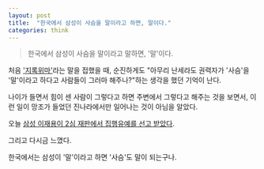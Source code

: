 ```yaml
---
layout: post
title:  "한국에서 삼성이 사슴을 말이라고 하면, 말이다."
categories: think
---
```


> 한국에서 삼성이 사슴을 말이라고 말하면, '말'이다.

처음 ['지록위마'](https://namu.wiki/w/%EC%A7%80%EB%A1%9D%EC%9C%84%EB%A7%88)라는 말을 접했을 때, 순진하게도 "아무리 난세라도 권력자가 '사슴'을 '말'이라고 하다고 사람들이 그러마 해주나?"하는 생각을 했던 기억이 난다.

나이가 들면서 힘이 센 사람이 그렇다고 하면 주변에서 그렇다고 해주는 것을 보면서, 이런 일이 망조가 들었던 진나라에서만 일어나는 것이 아님을 알았다.

오늘 [삼성 이재용이 2심 재판에서 집행유예를 선고 받았다](http://www.mediatoday.co.kr/?mod=news&act=articleView&idxno=141155).

그리고 다시금 느꼈다.

한국에서는 삼성이 '말'이라고 하면 '사슴'도 말이 되는구나. 

